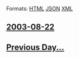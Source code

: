 
Formats: [HTML](2003/08/22/index.html)  [JSON](2003/08/22/index.json)  [XML](2003/08/22/index.xml)  

## [2003-08-22](/news/2003/08/22/index.md)

## [Previous Day...](/news/2003/08/21/index.md)

